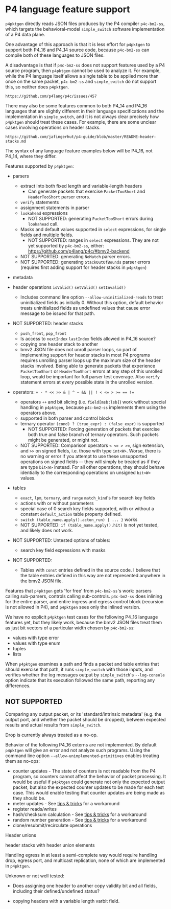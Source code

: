 # P4 language feature support

`p4pktgen` directly reads JSON files produces by the P4 compiler
`p4c-bm2-ss`, which targets the behavioral-model `simple_switch`
software implementation of a P4 data plane.

One advantage of this approach is that it is less effort for `p4pktgen`
to support both P4_16 and P4_14 source code, because `p4c-bm2-ss` can
compile both of these languages to JSON files.

A disadvantage is that if `p4c-bm2-ss` does not support features used
by a P4 source program, then `p4pktgen` cannot be used to analyze it.
For example, while the P4 language itself allows a single table to be
applied more than once on the same packet, `p4c-bm2-ss` and
`simple_switch` do not support this, so neither does `p4pktgen`.

    https://github.com/p4lang/p4c/issues/457

There may also be some features common to both P4_14 and P4_16
languages that are slightly different in their language specifications
and the implementation in `simple_switch`, and it is not always clear
precisely how `p4pktgen` should treat these cases.  For example, there
are some unclear cases involving operations on header stacks.

    https://github.com/jafingerhut/p4-guide/blob/master/README-header-stacks.md

The syntax of any language feature examples below will be P4_16, not
P4_14, where they differ.


Features supported by `p4pktgen`:

+ parsers
  + extract into both fixed length and variable-length headers
    + Can generate packets that exercise `PacketTooShort` and
      `HeaderTooShort` parser errors.
  + `verify` statements
  + assignment statements in parser
  + `lookahead` expressions
    + NOT SUPPORTED: generating `PacketTooShort` errors during
      `lookahead` call.
  + Masks and default values supported in `select` expressions, for
    single fields and multiple fields.
    + NOT SUPPORTED: ranges in `select` expressions.  They are not yet
      supported by `p4c-bm2-ss`, either:
      https://github.com/p4lang/p4c/#bmv2-backend
  + NOT SUPPORTED: generating `NoMatch` parser errors.
  + NOT SUPPORTED: generating `StackOutOfBounds` parser errors
    (requires first adding support for header stacks in `p4pktgen`)

+ metadata

+ header operations `isValid()` `setValid()` `setInvalid()`
  + Includes command line option `--allow-uninitialized-reads` to
    treat uninitialized fields as initially 0.  Without this option,
    default behavior treats uninitialized fields as undefined values
    that cause error message to be issued for that path.

+ NOT SUPPORTED: header stacks
  + `push_front`, `pop_front`
  + Is access to `nextIndex` `lastIndex` fields allowed in P4_16 source?
  + copying one header stack to another
  + bmv2 JSON file does not unroll parser loops, so part of
    implementing support for header stacks in most P4 programs
    requires unrolling parser loops up the maximum size of the
    header stacks involved.  Being able to generate packets that
    experience `PacketTooShort` or `HeaderTooShort` errors at any
    step of this unrolled loop, would be important for full parser
    test coverage.  Also `verify` statement errors at every possible
    state in the unrolled version.

+ operators: `+ - * << >> & | ^ ~ && || ! < <= > >= == !=`
  + operators `++` and bit slicing (i.e. `field[msb:lsb]`) work without
    special handling in `p4pktgen`, because `p4c-bm2-ss` implements them
    using the operators above.
  + supported in both parser and control blocks
  + ternary operator `(cond) ? (true_expr) : (false_expr)` is supported
    + NOT SUPPORTED: Forcing generation of packets that exercise both
      true and false branch of ternary operators.  Such packets might
      be generated, or might not.
  + NOT SUPPORTED: Comparison operators `< <= > >=`, sign extension,
    and `>>` on signed fields, i.e. those with type `int<W>`.  Worse,
    there is no warning or error if you attempt to use these
    unsupported operations on signed fields -- they will simply be
    treated as if they are type `bit<W>` instead.  For all other
    operations, they should behave identially to the corresponding
    operations on unsigned `bit<W>` values.

+ tables
  + `exact`, `lpm`, `ternary`, and `range` `match_kind`'s for search key fields
  + actions with or without parameters
  + special case of 0 search key fields supported, with or without a
    constant `default_action` table property defined.
  + `switch (table_name.apply().acton_run) { ... }` works
  + NOT SUPPORTED: `if (table_name.apply().hit)` is not yet tested,
    and likely does not work.

+ NOT SUPPORTED: Untested options of tables:
  + search key field expressions with masks
+ NOT SUPPORTED:
  + Tables with `const` entries defined in the source code.  I believe
    that the table entries defined in this way are not represented
    anywhere in the bmv2 JSON file.

Features that `p4pktgen` gets 'for free' from `p4c-bm2-ss`'s work:
parsers calling sub-parsers, controls calling sub-controls.
`p4c-bm2-ss` does inlining for the entire parser, and entire ingress
and egress control block (recursion is not allowed in P4), and
`p4pktgen` sees only the inlined version.

We have no explicit `p4pktgen` test cases for the following P4_16
language features yet, but they likely work, because the bmv2 JSON
files treat them as just bit vectors of a particular width chosen by
`p4c-bm2-ss`:

+ values with type error
+ values with type enum
+ tuples
+ lists

When `p4pktgen` examines a path and finds a packet and table entries
that should exercise that path, it runs `simple_switch` with those
inputs, and verifies whether the log messages output by
`simple_switch`'s `--log-console` option indicate that its execution
followed the same path, reporting any differences.


## NOT SUPPORTED

Comparing any output packet, or its 'standard/intrinsic metadata'
(e.g. the output port, and whether the packet should be dropped),
between expected results and actual results from `simple_switch`.

Drop is currently always treated as a no-op.

Behavior of the following P4_16 externs are not implemented.  By
default `p4pktgen` will give an error and not analyze such programs.
Using the command line option `--allow-unimplemented-primitives`
enables treating them as no-ops:

+ counter updates - The state of counters is not readable from the P4
  program, so counters cannot affect the behavior of packet
  processing.  It would be useful if `p4pktgen` could generate not
  only the expected output packet, but also the expected counter
  updates to be made for each test case.  This would enable testing
  that counter updates are being made as they should be.
+ meter updates - See [tips & tricks](docs/tips-and-tricks.md#p4-programs-with-meters-or-hash-functions) for a workaround
+ register reads/writes
+ hash/checksum calculation - See [tips & tricks](docs/tips-and-tricks.md#p4-programs-with-meters-or-hash-functions) for a workaround
+ random number generation - See [tips & tricks](docs/tips-and-tricks.md#p4-programs-with-random-number-generation) for a workaround
+ clone/resubmit/recirculate operations

Header unions

header stacks with header union elements

Handling egress in at least a semi-complete way would require handling
drop, egress port, and multicast replication, none of which are
implemented in `p4pktgen`.

Unknown or not well tested:

+ Does assigning one header to another copy validity bit and all
  fields, including their defined/undefined status?

+ copying headers with a variable length varbit field.
